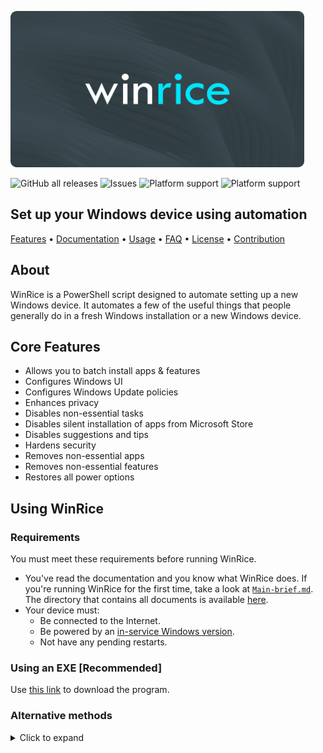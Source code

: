 <p align="left"><a href="https://github.com/pratyakshm/WinRice"><img src="files/banner.png" width="470" height="250"></a></p> 
<p align="left">
<img alt="GitHub all releases" src="https://img.shields.io/github/downloads/pratyakshm/WinRice/total?style=for-the-badge">
<img alt="Issues" src="https://img.shields.io/github/issues/pratyakshm/WinRice?style=for-the-badge"> 
<img alt="Platform support" src="https://img.shields.io/badge/Windows%2011-Ready-blue?style=for-the-badge&logo=windows11">
<img alt="Platform support" src="https://img.shields.io/badge/Windows%2010-Ready-yellow?style=for-the-badge&logo=windows">
</p>
<h2 align ="left">Set up your Windows device using automation</h2>

<p align="left"><a href="#core-features">Features</a> &bull; <a href="doc">Documentation</a> &bull; <a href="#using-winrice">Usage</a> &bull; <a href="doc/Frequently-answered-questions.md">FAQ</a>   &bull; <a href="LICENSE">License</a> &bull; <a href="https://github.com/pratyakshm/WinRice/blob/main/doc/CONTRIBUTING.md">Contribution</a>

## About

WinRice is a PowerShell script designed to automate setting up a new Windows device. It automates a few of the useful things that people generally do in a fresh Windows installation or a new Windows device.
  
## Core Features
  - Allows you to batch install apps & features
  - Configures Windows UI
  - Configures Windows Update policies
  - Enhances privacy
  - Disables non-essential tasks
  - Disables silent installation of apps from Microsoft Store
  - Disables suggestions and tips
  - Hardens security
  - Removes non-essential apps
  - Removes non-essential features
  - Restores all power options


## Using WinRice
  
### Requirements

You must meet these requirements before running WinRice.

  - You've read the documentation and you know what WinRice does. If you're running WinRice for the first time, take a look at [`Main-brief.md`](https://github.com/pratyakshm/WinRice/blob/main/doc/Main-brief.md). The directory that contains all documents is available [here](https://github.com/pratyakshm/WinRice/tree/main/doc).
  - Your device must:
    - Be connected to the Internet.
    - Be powered by an [in-service Windows version](https://github.com/pratyakshm/WinRice/blob/main/doc/Supported-winver.md).
    - Not have any pending restarts.
 
### Using an EXE [Recommended]
  
Use [this link](https://github.com/pratyakshm/WinRice/releases/download/v0.5.04112021/WinRice.exe) to download the program.

### Alternative methods
  <details><summary> Click to expand </summary>
  Alternatively, use Win + X shortcut to open the quick links menu, and from there open Terminal (Admin) (or Windows PowerShell (Admin) if you are on Windows 10) and execute this command:

```
Invoke-WebRequest bit.ly/WinRice | Invoke-Expression
```
  </details>
